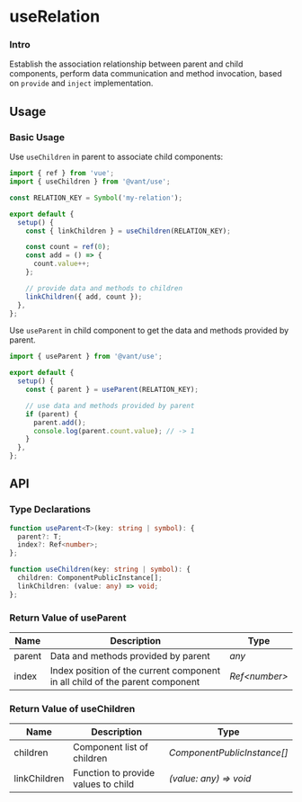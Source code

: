 # useRelation

### Intro

Establish the association relationship between parent and child components, perform data communication and method invocation, based on `provide` and `inject` implementation.

## Usage

### Basic Usage

Use `useChildren` in parent to associate child components:

```js
import { ref } from 'vue';
import { useChildren } from '@vant/use';

const RELATION_KEY = Symbol('my-relation');

export default {
  setup() {
    const { linkChildren } = useChildren(RELATION_KEY);

    const count = ref(0);
    const add = () => {
      count.value++;
    };

    // provide data and methods to children
    linkChildren({ add, count });
  },
};
```

Use `useParent` in child component to get the data and methods provided by parent.

```js
import { useParent } from '@vant/use';

export default {
  setup() {
    const { parent } = useParent(RELATION_KEY);

    // use data and methods provided by parent
    if (parent) {
      parent.add();
      console.log(parent.count.value); // -> 1
    }
  },
};
```

## API

### Type Declarations

```ts
function useParent<T>(key: string | symbol): {
  parent?: T;
  index?: Ref<number>;
};

function useChildren(key: string | symbol): {
  children: ComponentPublicInstance[];
  linkChildren: (value: any) => void;
};
```

### Return Value of useParent

| Name | Description | Type |
| --- | --- | --- |
| parent | Data and methods provided by parent | _any_ |
| index | Index position of the current component in all child of the parent component | _Ref\<number>_ |

### Return Value of useChildren

| Name | Description | Type |
| --- | --- | --- |
| children | Component list of children | _ComponentPublicInstance[]_ |
| linkChildren | Function to provide values to child | _(value: any) => void_ |

